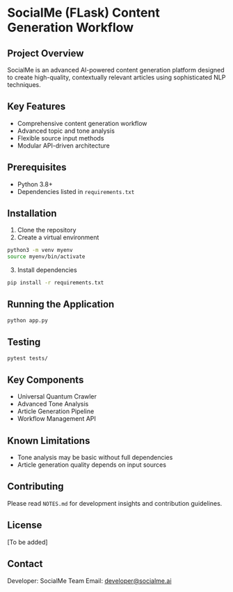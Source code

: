 # SocialMe (FLask) Content Generation Workflow

## Project Overview
SocialMe is an advanced AI-powered content generation platform designed to create high-quality, contextually relevant articles using sophisticated NLP techniques.

## Key Features
- Comprehensive content generation workflow
- Advanced topic and tone analysis
- Flexible source input methods
- Modular API-driven architecture

## Prerequisites
- Python 3.8+
- Dependencies listed in `requirements.txt`

## Installation
1. Clone the repository
2. Create a virtual environment
```bash
python3 -m venv myenv
source myenv/bin/activate
```

3. Install dependencies
```bash
pip install -r requirements.txt
```

## Running the Application
```bash
python app.py
```

## Testing
```bash
pytest tests/
```

## Key Components
- Universal Quantum Crawler
- Advanced Tone Analysis
- Article Generation Pipeline
- Workflow Management API

## Known Limitations
- Tone analysis may be basic without full dependencies
- Article generation quality depends on input sources

## Contributing
Please read `NOTES.md` for development insights and contribution guidelines.

## License
[To be added]

## Contact
Developer: SocialMe Team
Email: developer@socialme.ai
